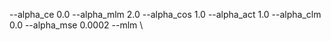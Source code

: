 --alpha_ce 0.0 --alpha_mlm 2.0 --alpha_cos 1.0 --alpha_act 1.0 --alpha_clm 0.0 --alpha_mse 0.0002 --mlm \